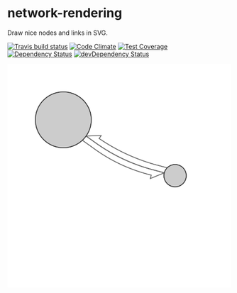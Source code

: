 # network-rendering

Draw nice nodes and links in SVG.

[![Travis build status](http://img.shields.io/travis/danieledler/network-rendering.svg?style=flat)](https://travis-ci.org/danieledler/network-rendering)
[![Code Climate](https://codeclimate.com/github/danieledler/network-rendering/badges/gpa.svg)](https://codeclimate.com/github/danieledler/network-rendering)
[![Test Coverage](https://codeclimate.com/github/danieledler/network-rendering/badges/coverage.svg)](https://codeclimate.com/github/danieledler/network-rendering)
[![Dependency Status](https://david-dm.org/danieledler/network-rendering.svg)](https://david-dm.org/danieledler/network-rendering)
[![devDependency Status](https://david-dm.org/danieledler/network-rendering/dev-status.svg)](https://david-dm.org/danieledler/network-rendering#info=devDependencies)


![Example image](example.svg)

